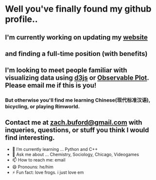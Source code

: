 # Well you've finally found my github profile..

## I'm currently working on updating my [website](zachbuford.com)
## and finding a full-time position (with benefits)

## I'm looking to meet people familiar with visualizing data using [d3js](https://d3js.org/what-is-d3) or [Observable Plot](https://observablehq.com/). Please email me if this is you!

### But otherwise you'll find me learning Chinese(现代标准汉语), bicycling, or playing Rimworld.

## Contact me at zach.buford@gmail.com with inqueries, questions, or stuff you think I would find interesting.

- 🌱 I’m currently learning ... Python and C++
- 💬 Ask me about ... Chemistry, Sociology, Chicago, Videogames
- 📫 How to reach me: email
- 😄 Pronouns: he/him
- ⚡ Fun fact: love frogs. i just love em

